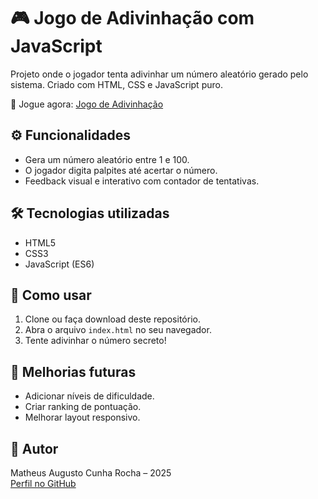 # 🎮 Jogo de Adivinhação com JavaScript

Projeto onde o jogador tenta adivinhar um número aleatório gerado pelo sistema. Criado com HTML, CSS e JavaScript puro.

🔗 Jogue agora: [Jogo de Adivinhação](https://matheuscr19-coder.github.io/jogo-adivinhacao/)

## ⚙️ Funcionalidades
- Gera um número aleatório entre 1 e 100.
- O jogador digita palpites até acertar o número.
- Feedback visual e interativo com contador de tentativas.

## 🛠️ Tecnologias utilizadas
- HTML5
- CSS3
- JavaScript (ES6)

## 🚀 Como usar
1. Clone ou faça download deste repositório.
2. Abra o arquivo `index.html` no seu navegador.
3. Tente adivinhar o número secreto!

## 📌 Melhorias futuras
- Adicionar níveis de dificuldade.
- Criar ranking de pontuação.
- Melhorar layout responsivo.

## 👤 Autor
Matheus Augusto Cunha Rocha – 2025  
[Perfil no GitHub](https://github.com/matheuscr19-coder)
